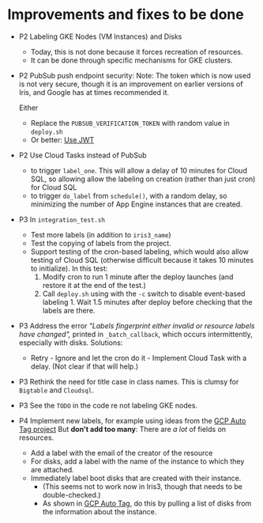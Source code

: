 # Improvements and fixes to be done

* P2 Labeling GKE Nodes (VM Instances) and Disks
    * Today, this is not done because it forces recreation of resources.
    * It can be done through specific mechanisms for GKE clusters.
* P2 PubSub push endpoint security:
  Note: The token which is now used is not very secure, though it is an improvement on earlier versions of Iris, and
  Google has at times recommended it.

  Either
    - Replace the `PUBSUB_VERIFICATION_TOKEN` with random value in `deploy.sh`
    - Or better: [Use JWT](https://cloud.google.com/pubsub/docs/push)

* P2 Use Cloud Tasks instead of PubSub
    * to trigger `label_one`. This will allow a delay of 10 minutes for Cloud SQL, so allowing allow the labeling on
      creation (rather than just cron) for Cloud SQL
    * to trigger `do_label` from `schedule()`, with a random delay, so minimizing the number of App Engine instances
      that are created.

* P3 In `integration_test.sh`
    - Test more labels (in addition to `iris3_name`)
    - Test the copying of labels from the project.
    - Support testing of the cron-based labeling, which would also allow testing of Cloud SQL
      (otherwise difficult because it takes 10 minutes to initialize). In this test:
      1. Modify cron to run 1 minute after the deploy launches (and restore it at the end of the test.)
      1. Call `deploy.sh` using with the `-c` switch to disable event-based labeling 1. Wait 1.5 minutes after deploy
      before checking that the labels are there.
* P3 Address the error *"Labels fingerprint either invalid or resource labels have changed",* printed
  in `_batch_callback`, which occurs intermittently, especially with disks. Solutions:
  - Retry - Ignore and let the cron do it - Implement Cloud Task with a delay. (Not clear if that will help.)
* P3 Rethink the need for title case in class names. This is clumsy for `Bigtable` and `Cloudsql`.
* P3 See the `TODO` in the code re not labeling GKE nodes.
* P4 Implement new labels, for example using ideas from
  the [GCP Auto Tag project](https://github.com/doitintl/gcp-auto-tag/)
  But **don't add too many**: There are *a lot* of fields on resources.
    - Add a label with the email of the creator of the resource
    - For disks, add a label with the name of the instance to which they are attached.
    - Immediately label boot disks that are created with their instance.
        * (This seems not to work now in Iris3, though that needs to be double-checked.)
        * As shown in [GCP Auto Tag](https://github.com/doitintl/gcp-auto-tag/blob/main/main.py), do this by pulling a
          list of disks from the information about the instance.


